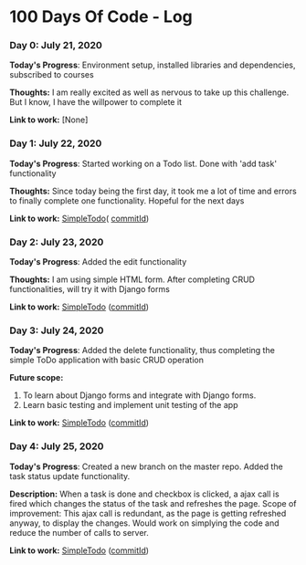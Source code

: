 # 100 Days Of Code - Log

### Day 0: July 21, 2020 

**Today's Progress**: Environment setup, installed libraries and dependencies, subscribed to courses

**Thoughts:** I am really excited as well as nervous to take up this challenge. But I know, I have the willpower to complete it

**Link to work:** [None]

### Day 1: July 22, 2020 

**Today's Progress**: Started working on a Todo list. Done with 'add task' functionality

**Thoughts:** Since today being the first day, it took me a lot of time and errors to finally complete one functionality. Hopeful for the next days

**Link to work:** [SimpleTodo](https://github.com/abhi1263/learningDjango)(
[commitId](https://github.com/abhi1263/learningDjango/commit/88e5fc89528f1523be2149380a444c5f0899f14a))

### Day 2: July 23, 2020 

**Today's Progress**: Added the edit functionality

**Thoughts:** I am using simple HTML form. After completing CRUD functionalities, will try it with Django forms

**Link to work:** [SimpleTodo](https://github.com/abhi1263/learningDjango)
([commitId](https://github.com/abhi1263/learningDjango/commit/2b932db1d2b67010bf4babda59eca5703549b3a9))

### Day 3: July 24, 2020 

**Today's Progress**: Added the delete functionality, thus completing the simple ToDo application with basic CRUD operation

**Future scope:** 
1. To learn about Django forms and integrate with Django forms. 
2. Learn basic testing and implement unit testing of the app

**Link to work:** [SimpleTodo](https://github.com/abhi1263/learningDjango)
([commitId](https://github.com/abhi1263/learningDjango/commit/94f7880d518df85ad85b4450912ddffacd8784ea))


### Day 4: July 25, 2020 

**Today's Progress**: Created a new branch on the master repo. Added the task status update functionality. 

**Description:** 
When a task is done and checkbox is clicked, a ajax call is fired which changes the status of the task and refreshes the page.
Scope of improvement: This ajax call is redundant, as the page is getting refreshed anyway, to display the changes. Would work on simplying the code and reduce the number of calls to server.

**Link to work:** [SimpleTodo](https://github.com/abhi1263/learningDjango)
([commitId](https://github.com/abhi1263/learningDjango/commit/e1e8b789ef9a6d5e99955adee3bb537e00657a2a))
